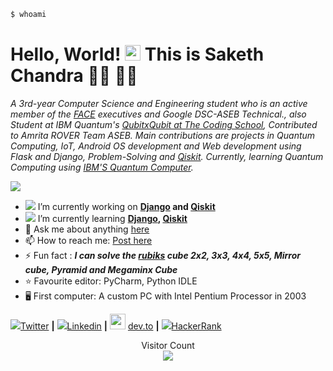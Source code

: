 ```bash
$ whoami
```

# Hello, World! <img src="https://media.giphy.com/media/hvRJCLFzcasrR4ia7z/giphy.gif" width="25px"> This is Saketh Chandra 🙋‍♂️  👨‍💻


_A 3rd-year Computer Science and Engineering student who is an active member of the [FACE] executives and Google DSC-ASEB Technical., also Student at IBM Quantum's [QubitxQubit at The Coding School], Contributed to Amrita ROVER Team ASEB. Main contributions are projects in  Quantum Computing, IoT, Android OS development and Web development using Flask and Django, Problem-Solving and [Qiskit]. Currently, learning Quantum Computing using [IBM'S Quantum Computer]._


<img src="https://github-readme-stats.vercel.app/api?username=Saketh-Chandra&&show_icons=true&title_color=ffffff&icon_color=bb2acf&text_color=daf7dc&bg_color=151515">



- <img src="https://img.icons8.com/cotton/25/000000/relaxed-working-with-a-laptop--v1.png"/> I’m currently working on **[Django] and [Qiskit]**
- <img src="https://img.icons8.com/wired/15/000000/learning.png"/> I’m currently learning **[Django], [Qiskit]**
- 💬 Ask me about anything [here](https://github.com/Saketh-Chandra/Saketh-Chandra/issues)
- 📫 How to reach me: [Post here](https://github.com/Saketh-Chandra/Saketh-Chandra/issues)
- ⚡ Fun fact : **_I can solve the [rubiks] cube 2x2, 3x3, 4x4, 5x5, Mirror cube, Pyramid and Megaminx Cube_**
- :star: Favourite editor: PyCharm, Python IDLE
- 🖥 First computer: A custom PC with Intel Pentium Processor in 2003


<img src="https://img.icons8.com/fluent/20/000000/twitter.png"/>[Twitter][twitter] **|** 
<img src="https://img.icons8.com/color/20/000000/linkedin.png"/>[Linkedin][linkedin] **|** 
<img src="https://raw.githubusercontent.com/forem/forem/master/app/assets/images/devplain.svg" width="25"/> [dev.to][dev.to] **|**
<img src="https://img.icons8.com/windows/20/000000/hackerrank.png"/>[HackerRank][HackerRank]

<p align="center"> 
  Visitor Count<br>
<img src="https://profile-counter.glitch.me/aryashah2k/count.svg" />
</p>
<!--
![](https://komarev.com/ghpvc/?username=Saketh-Chandra&label=Profile+Views)
-->

[rubiks]: https://www.rubiks.com/
[Qiskit]: https://qiskit.org/
[Django]:https://www.djangoproject.com/
[twitter]: https://twitter.com/Saketh_Chandra_
[linkedin]: https://linkedin.com/in/saketh-chandra/
[dev.to]: https://dev.to/sakethchandra
[HackerRank]: https://www.hackerrank.com/b_sakethchandra9
[FACE]: https://face-amrita.firebaseapp.com/
[IBM'S Quantum Computer]: https://quantum-computing.ibm.com/
[QubitxQubit at The Coding School]: https://www.qubitbyqubit.org/
